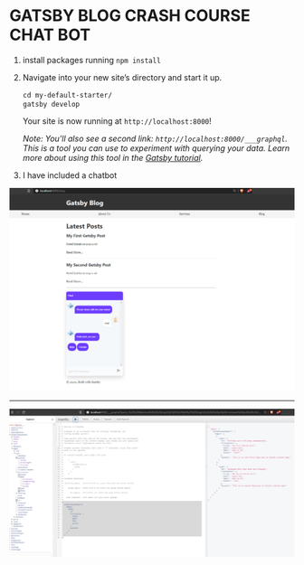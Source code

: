 # GATSBY BLOG CRASH COURSE CHAT BOT

1. install packages running `npm install`

2. Navigate into your new site’s directory and start it up.

    ```shell
    cd my-default-starter/
    gatsby develop
    ```

    Your site is now running at `http://localhost:8000`!

    _Note: You'll also see a second link: _`http://localhost:8000/___graphql`_. This is a tool you can use to experiment with querying your data. Learn more about using this tool in the [Gatsby tutorial](https://www.gatsbyjs.org/tutorial/part-five/#introducing-graphiql)._

3. I have included a chatbot

![App Screenshot](/screenshots/gatsby_blogpage.PNG)

----

![Graphql Screenshot](/screenshots/graphql_playground.PNG)





